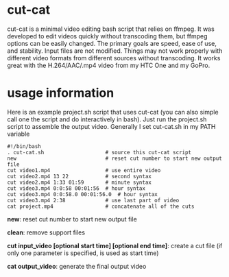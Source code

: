 # cut-cat

cut-cat is a minimal video editing bash script that relies on ffmpeg.
It was developed to edit videos quickly without transcoding them, but ffmpeg options can be easily changed. 
The primary goals are speed, ease of use, and stability. 
Input files are not modified. 
Things may not work properly with different video formats from different sources without transcoding. 
It works great with the H.264/AAC/.mp4 video from my HTC One and my GoPro.



# usage information

Here is an example project.sh script that uses cut-cat (you can also simple call one the script and do interactively in bash). 
Just run the project.sh script to assemble the output video.
Generally I set cut-cat.sh in my PATH variable

```
#!/bin/bash
. cut-cat.sh                    # source this cut-cat script
new                             # reset cut number to start new output file
cut video1.mp4                  # use entire video
cut video2.mp4 13 22            # second syntax
cut video2.mp4 1:33 01:59       # minute syntax
cut video3.mp4 0:0:58 00:01:56  # hour syntax
cut video3.mp4 0:0:58.0 00:01:56.0  # hour syntax
cut video3.mp4 2:38             # use last part of video
cat project.mp4                 # concatenate all of the cuts
```


**new**: reset cut number to start new output file

**clean**: remove support files

**cut input_video [optional start time] [optional end time]**: create a cut file (if only one parameter is specified, is used as start time)

**cat output_video**: generate the final output video




